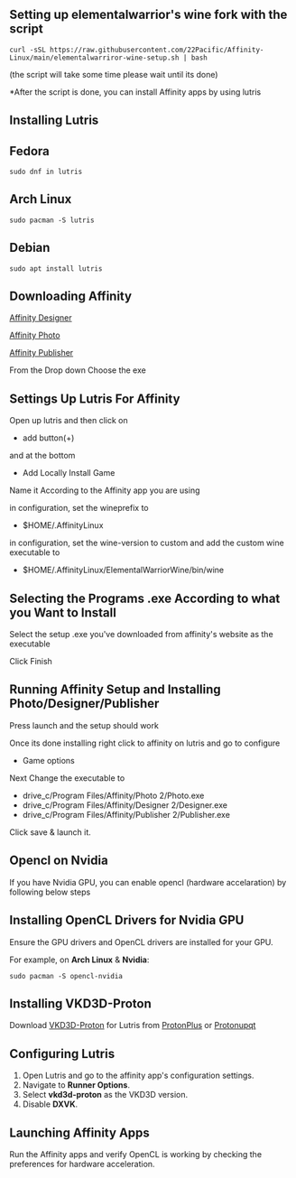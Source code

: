 ## Setting up elementalwarrior's wine fork with the script
```
curl -sSL https://raw.githubusercontent.com/22Pacific/Affinity-Linux/main/elementalwarriror-wine-setup.sh | bash
```
(the script will take some time please wait until its done)

*After the script is done, you can install Affinity apps by using lutris

## Installing Lutris
## Fedora

```
sudo dnf in lutris
```
## Arch Linux

```
sudo pacman -S lutris
```
## Debian

```
sudo apt install lutris
```

## Downloading Affinity

[Affinity Designer](https://store.serif.com/update/windows/designer/2/)

[Affinity Photo](https://store.serif.com/update/windows/photo/2/)

[Affinity Publisher](https://store.serif.com/update/windows/publisher/2/)

From the Drop down Choose the exe

## Settings Up Lutris For Affinity
Open up lutris and then click on

* add button(+)

and at the bottom

* Add Locally Install Game

Name it According to the Affinity app you are using

in configuration, set the wineprefix to
 * $HOME/.AffinityLinux

 in configuration, set the wine-version to custom and add the custom wine executable to
 * $HOME/.AffinityLinux/ElementalWarriorWine/bin/wine

## Selecting the Programs .exe According to what you Want to Install

 Select the setup .exe you've downloaded from affinity's website as the executable

 Click Finish


## Running Affinity Setup and Installing Photo/Designer/Publisher

 Press launch and the setup should work

 Once its done installing right click to affinity on lutris and go to configure
 * Game options

 Next Change the executable to

 * drive_c/Program Files/Affinity/Photo 2/Photo.exe
 * drive_c/Program Files/Affinity/Designer 2/Designer.exe
 * drive_c/Program Files/Affinity/Publisher 2/Publisher.exe

 Click save & launch it.

## Opencl on Nvidia
If you have Nvidia GPU, you can enable opencl (hardware accelaration) by following below steps

## Installing OpenCL Drivers for Nvidia GPU

Ensure the GPU drivers and OpenCL drivers are installed for your GPU.

For example, on **Arch Linux** & **Nvidia**:
```
sudo pacman -S opencl-nvidia
```

## Installing VKD3D-Proton

Download [VKD3D-Proton](https://github.com/HansKristian-Work/vkd3d-proton) for Lutris from [ProtonPlus](https://github.com/Vysp3r/ProtonPlus) or [Protonupqt](https://github.com/DavidoTek/ProtonUp-Qt)

## Configuring Lutris

1. Open Lutris and go to the affinity app's configuration settings.
2. Navigate to **Runner Options**.
3. Select **vkd3d-proton** as the VKD3D version.
4. Disable **DXVK**.

## Launching Affinity Apps

Run the Affinity apps and verify OpenCL is working by checking the preferences for hardware acceleration.
